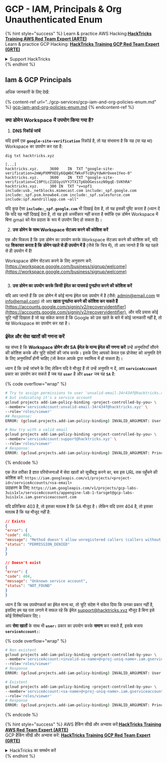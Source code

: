 # GCP - IAM, Principals & Org Unauthenticated Enum

{% hint style="success" %}
Learn & practice AWS Hacking:<img src="../../../.gitbook/assets/image (1) (1) (1) (1).png" alt="" data-size="line">[**HackTricks Training AWS Red Team Expert (ARTE)**](https://training.hacktricks.xyz/courses/arte)<img src="../../../.gitbook/assets/image (1) (1) (1) (1).png" alt="" data-size="line">\
Learn & practice GCP Hacking: <img src="../../../.gitbook/assets/image (2) (1).png" alt="" data-size="line">[**HackTricks Training GCP Red Team Expert (GRTE)**<img src="../../../.gitbook/assets/image (2) (1).png" alt="" data-size="line">](https://training.hacktricks.xyz/courses/grte)

<details>

<summary>Support HackTricks</summary>

* Check the [**subscription plans**](https://github.com/sponsors/carlospolop)!
* **Join the** 💬 [**Discord group**](https://discord.gg/hRep4RUj7f) or the [**telegram group**](https://t.me/peass) or **follow** us on **Twitter** 🐦 [**@hacktricks\_live**](https://twitter.com/hacktricks_live)**.**
* **Share hacking tricks by submitting PRs to the** [**HackTricks**](https://github.com/carlospolop/hacktricks) and [**HackTricks Cloud**](https://github.com/carlospolop/hacktricks-cloud) github repos.

</details>
{% endhint %}

## Iam & GCP Principals

अधिक जानकारी के लिए देखें:

{% content-ref url="../gcp-services/gcp-iam-and-org-policies-enum.md" %}
[gcp-iam-and-org-policies-enum.md](../gcp-services/gcp-iam-and-org-policies-enum.md)
{% endcontent-ref %}

### क्या डोमेन Workspace में उपयोग किया गया है?

1. **DNS रिकॉर्ड जांचें**

यदि इसमें एक **`google-site-verification`** रिकॉर्ड है, तो यह संभावना है कि यह (या यह था) Workspace का उपयोग कर रहा है:
```
dig txt hacktricks.xyz

[...]
hacktricks.xyz.		3600	IN	TXT	"google-site-verification=2mWyPXMPXEEy6QqWbCfWkxFTcQhyYdwHrOxee1Yeo-0"
hacktricks.xyz.		3600	IN	TXT	"google-site-verification=C19PtLcZ1EGyzUYYJTX1Tp6bOGessxzN9gqE-SVKhRA"
hacktricks.xyz.		300	IN	TXT	"v=spf1 include:usb._netblocks.mimecast.com include:_spf.google.com include:_spf.psm.knowbe4.com include:_spf.salesforce.com include:spf.mandrillapp.com ~all"
```
यदि कुछ ऐसा **`include:_spf.google.com`** भी दिखाई देता है, तो यह इसकी पुष्टि करता है (ध्यान दें कि यदि यह नहीं दिखाई देता है, तो यह इसे अस्वीकार नहीं करता है क्योंकि एक डोमेन Workspace में बिना gmail को मेल प्रदाता के रूप में उपयोग किए हो सकता है)।

2. **उस डोमेन के साथ Workspace सेटअप करने की कोशिश करें**

एक और विकल्प है कि उस डोमेन का उपयोग करके Workspace सेटअप करने की कोशिश करें, यदि यह **शिकायत करता है कि डोमेन पहले से ही उपयोग में है** (जैसे कि चित्र में), तो आप जानते हैं कि यह पहले से ही उपयोग में है!

Workspace डोमेन सेटअप करने के लिए अनुसरण करें: [https://workspace.google.com/business/signup/welcome](https://workspace.google.com/business/signup/welcome)

<figure><img src="../../../.gitbook/assets/image (330).png" alt=""><figcaption></figcaption></figure>

3. **उस डोमेन का उपयोग करके किसी ईमेल का पासवर्ड पुनर्प्राप्त करने की कोशिश करें**

यदि आप जानते हैं कि उस डोमेन में कोई मान्य ईमेल पता उपयोग में है (जैसे: admin@email.com या info@email.com) तो आप **खाता पुनर्प्राप्त करने की कोशिश कर सकते हैं** [https://accounts.google.com/signin/v2/recoveryidentifier](https://accounts.google.com/signin/v2/recoveryidentifier), और यदि प्रयास कोई त्रुटि नहीं दिखाता है जो यह संकेत करता है कि Google को उस खाते के बारे में कोई जानकारी नहीं है, तो यह Workspace का उपयोग कर रहा है।

### ईमेल और सेवा खातों की गणना करें

यह संभव है कि **Workspace डोमेन और SA ईमेल के मान्य ईमेल की गणना करें** उन्हें अनुमतियाँ सौंपने की कोशिश करके और त्रुटि संदेशों की जांच करके। इसके लिए आपको केवल एक प्रोजेक्ट को अनुमति देने के लिए अनुमतियाँ होनी चाहिए (जो केवल आपके द्वारा स्वामित्व में हो सकता है)।

ध्यान दें कि उन्हें जांचने के लिए लेकिन यदि वे मौजूद हैं तो उन्हें अनुमति न दें, आप **`serviceAccount`** प्रकार का उपयोग कर सकते हैं जब यह **`user`** है और **`user`** जब यह **`SA`** है:

{% code overflow="wrap" %}
```bash
# Try to assign permissions to user 'unvalid-email-34r434f@hacktricks.xyz'
# but indicating it's a service account
gcloud projects add-iam-policy-binding <project-controlled-by-you> \
--member='serviceAccount:unvalid-email-34r434f@hacktricks.xyz' \
--role='roles/viewer'
## Response:
ERROR: (gcloud.projects.add-iam-policy-binding) INVALID_ARGUMENT: User unvalid-email-34r434f@hacktricks.xyz does not exist.

# Now try with a valid email
gcloud projects add-iam-policy-binding <project-controlled-by-you> \
--member='serviceAccount:support@hacktricks.xyz' \
--role='roles/viewer'
# Response:
ERROR: (gcloud.projects.add-iam-policy-binding) INVALID_ARGUMENT: Principal support@hacktricks.xyz is of type "user". The principal should appear as "user:support@hacktricks.xyz". See https://cloud.google.com/iam/help/members/types for additional documentation.
```
{% endcode %}

एक तेज़ तरीका है ज्ञात परियोजनाओं में सेवा खातों को सूचीबद्ध करने का, बस इस URL तक पहुँचने की कोशिश करें: `https://iam.googleapis.com/v1/projects/<project-id>/serviceAccounts/<sa-email>`\
उदाहरण के लिए: `https://iam.googleapis.com/v1/projects/gcp-labs-3uis1xlx/serviceAccounts/appengine-lab-1-tarsget@gcp-labs-3uis1xlx.iam.gserviceaccount.com`

यदि प्रतिक्रिया 403 है, तो इसका मतलब है कि SA मौजूद है। लेकिन यदि उत्तर 404 है, तो इसका मतलब है कि यह मौजूद नहीं है:
```json
// Exists
{
"error": {
"code": 403,
"message": "Method doesn't allow unregistered callers (callers without established identity). Please use API Key or other form of API consumer identity to call this API.",
"status": "PERMISSION_DENIED"
}
}

// Doesn't exist
{
"error": {
"code": 404,
"message": "Unknown service account",
"status": "NOT_FOUND"
}
}
```
ध्यान दें कि जब उपयोगकर्ता का ईमेल मान्य था, तो त्रुटि संदेश ने संकेत दिया कि उनका प्रकार नहीं है, इसलिए हम यह पता लगाने में सफल रहे कि ईमेल support@hacktricks.xyz मौजूद है बिना इसे कोई विशेषाधिकार दिए।

आप **सेवा खातों** के साथ भी **`user:`** प्रकार का उपयोग करके **समान** कर सकते हैं, इसके बजाय **`serviceAccount:`**: 

{% code overflow="wrap" %}
```bash
# Non existent
gcloud projects add-iam-policy-binding <project-controlled-by-you> \
--member='serviceAccount:<invalid-sa-name>@<proj-uniq-name>.iam.gserviceaccount.com' \
--role='roles/viewer'
# Response
ERROR: (gcloud.projects.add-iam-policy-binding) INVALID_ARGUMENT: User <invalid-sa-name>@<proj-uniq-name>.iam.gserviceaccount.com does not exist.

# Existent
gcloud projects add-iam-policy-binding <project-controlled-by-you> \
--member='serviceAccount:<sa-name>@<proj-uniq-name>.iam.gserviceaccount.com' \
--role='roles/viewer'
# Response
ERROR: (gcloud.projects.add-iam-policy-binding) INVALID_ARGUMENT: Principal testing@digital-bonfire-410512.iam.gserviceaccount.com is of type "serviceAccount". The principal should appear as "serviceAccount:testing@digital-bonfire-410512.iam.gserviceaccount.com". See https://cloud.google.com/iam/help/members/types for additional documentation.
```
{% endcode %}

{% hint style="success" %}
AWS हैकिंग सीखें और अभ्यास करें:<img src="../../../.gitbook/assets/image (1) (1) (1) (1).png" alt="" data-size="line">[**HackTricks Training AWS Red Team Expert (ARTE)**](https://training.hacktricks.xyz/courses/arte)<img src="../../../.gitbook/assets/image (1) (1) (1) (1).png" alt="" data-size="line">\
GCP हैकिंग सीखें और अभ्यास करें: <img src="../../../.gitbook/assets/image (2) (1).png" alt="" data-size="line">[**HackTricks Training GCP Red Team Expert (GRTE)**<img src="../../../.gitbook/assets/image (2) (1).png" alt="" data-size="line">](https://training.hacktricks.xyz/courses/grte)

<details>

<summary>HackTricks का समर्थन करें</summary>

* [**सदस्यता योजनाएँ**](https://github.com/sponsors/carlospolop) देखें!
* **हमारे** 💬 [**Discord समूह**](https://discord.gg/hRep4RUj7f) या [**टेलीग्राम समूह**](https://t.me/peass) में शामिल हों या **हमें** **Twitter** 🐦 [**@hacktricks\_live**](https://twitter.com/hacktricks_live)** पर फॉलो करें।**
* **हैकिंग ट्रिक्स साझा करें और** [**HackTricks**](https://github.com/carlospolop/hacktricks) और [**HackTricks Cloud**](https://github.com/carlospolop/hacktricks-cloud) गिटहब रिपोजिटरी में PRs सबमिट करें।

</details>
{% endhint %}
